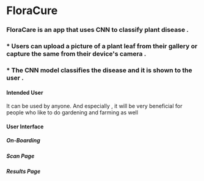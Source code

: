 # FloraCure

### FloraCare is an app that uses CNN to classify plant disease . 
### * Users can upload a picture of a plant leaf from their gallery or capture the same from their device's camera .
### * The CNN model classifies the disease and it is shown to the user .

#### Intended User
It can be used by anyone. And especially , it will be very beneficial for people who like to do gardening and farming as well

#### User Interface

##### On-Boarding

##### Scan Page

##### Results Page



